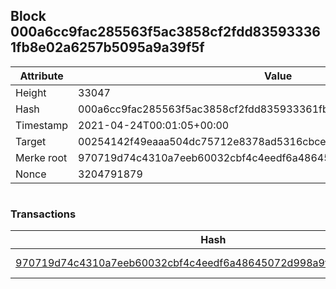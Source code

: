 ## Block 000a6cc9fac285563f5ac3858cf2fdd835933361fb8e02a6257b5095a9a39f5f

Attribute | Value
--- | ---
Height | 33047
Hash | 000a6cc9fac285563f5ac3858cf2fdd835933361fb8e02a6257b5095a9a39f5f
Timestamp | 2021-04-24T00:01:05+00:00
Target | 00254142f49eaaa504dc75712e8378ad5316cbcead634704b3734b6271167cc4
Merke root | 970719d74c4310a7eeb60032cbf4c4eedf6a48645072d998a9f24545910a2be8
Nonce | 3204791879

```

```

### Transactions

Hash | Amount
--- | ---
[970719d74c4310a7eeb60032cbf4c4eedf6a48645072d998a9f24545910a2be8](970719d74c4310a7eeb60032cbf4c4eedf6a48645072d998a9f24545910a2be8.md) | 10.00000000 SKEPTI 
